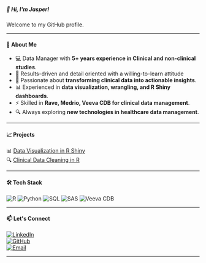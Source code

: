 <h5>👋 Hi, I'm Jasper!</h5>

<p>
  Welcome to my GitHub profile.
</p>

---

#### 🚀 **About Me**
- 💻 Data Manager with **5+ years experience in Clinical and non-clinical studies**.
- 🧭 Results-driven and detail oriented with a willing-to-learn attitude
- 🏥 Passionate about **transforming clinical data into actionable insights**.  
- 📊 Experienced in **data visualization, wrangling, and R Shiny dashboards**.  
- ⚡ Skilled in **Rave, Medrio, Veeva CDB for clinical data management**.  
- 🔍 Always exploring **new technologies in healthcare data management**.
    
---

#### 📈 **Projects**
📊 [Data Visualization in R Shiny](https://jasper-otieno.shinyapps.io/Visuals_Dashboard/)
<br>
🔍 [Clinical Data Cleaning in R](https://github.com/JasperOtieno/Wrangling_With_R) 

---

#### 🛠 **Tech Stack**
![R](https://img.shields.io/badge/R-276DC3?logo=r&logoColor=white)
![Python](https://img.shields.io/badge/Python-3776AB?logo=python&logoColor=white)
![SQL](https://img.shields.io/badge/SQL-4479A1?logo=mysql&logoColor=white)
![SAS](https://img.shields.io/badge/SAS-004B87?logo=sas&logoColor=white)
![Veeva CDB](https://img.shields.io/badge/Veeva_CDB-F47B20?logo=veeva&logoColor=white)

---

#### 📫 **Let's Connect**
[![LinkedIn](https://img.shields.io/badge/LinkedIn-0077B5?logo=linkedin&logoColor=white)](https://linkedin.com/in/Jasper-Otieno)  
[![GitHub](https://img.shields.io/badge/GitHub-181717?logo=github&logoColor=white)](https://github.com/JasperOtieno)  
[![Email](https://img.shields.io/badge/Email-D14836?logo=gmail&logoColor=white)](mailto:jaotie@gmail.com) 

---


